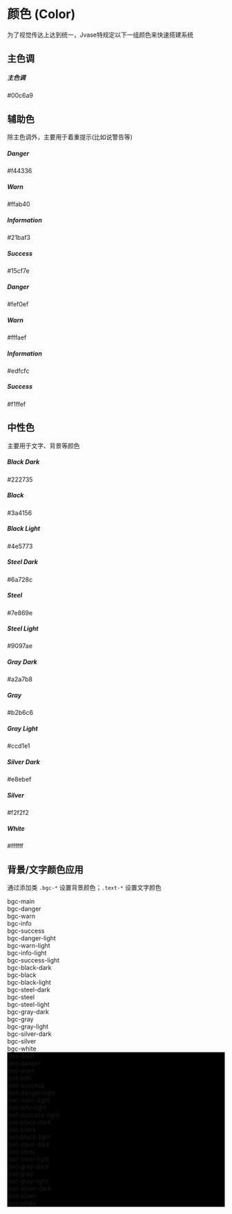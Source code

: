 # 颜色 (Color)
为了视觉传达上达到统一，Jvase特规定以下一组颜色来快速搭建系统</p>

## 主色调
<div class="bgc-main pad-10">
	<h5 class="nowrap text-white">主色调</h5>
	<p class="text-white opacity-8">#00c6a9</p>
</div>
	
## 辅助色
除主色调外，主要用于着重提示(比如说警告等)</p>
<div class="grid">
	<div class="row">
		<div class="col-xs-3">
			<div class="bgc-danger pad-10">
				<h5 class="nowrap text-white">Danger</h5>
				<p class="text-white opacity-8">#f44336</p>
			</div>
		</div>
		<div class="col-xs-3">
			<div class="bgc-warn pad-10">
				<h5 class="nowrap text-white">Warn</h5>
				<p class="text-white opacity-8">#ffab40</p>
			</div>
		</div>
		<div class="col-xs-3">
			<div class="bgc-info pad-10">
				<h5 class="nowrap text-white">Information</h5>
				<p class="text-white opacity-8">#21baf3</p>
			</div>
		</div>
		<div class="col-xs-3">
			<div class="bgc-success pad-10">
				<h5 class="nowrap text-white">Success</h5>
				<p class="text-white opacity-8">#15cf7e</p>
			</div>
		</div>
	</div>
	<div class="row">
		<div class="col-xs-3">
			<div class="bgc-danger-light pad-10">
				<h5 class="nowrap text-danger">Danger</h5>
				<p class=" text-danger opacity-8">#fef0ef</p>
			</div>
		</div>
		<div class="col-xs-3">
			<div class="bgc-warn-light pad-10">
				<h5 class="nowrap text-warn">Warn</h5>
				<p class=" text-warn opacity-8">#fffaef</p>
			</div>
		</div>
		<div class="col-xs-3">
			<div class="bgc-info-light pad-10">
				<h5 class="nowrap text-info">Information</h5>
				<p class=" text-info opacity-8">#edfcfc</p>
			</div>
		</div>
		<div class="col-xs-3">
			<div class="bgc-success-light pad-10">
				<h5 class="nowrap text-success">Success</h5>
				<p class=" text-success opacity-8">#f1ffef</p>
			</div>
		</div>
	</div>
</div>

## 中性色
主要用于文字、背景等颜色</p>
<div class="grid">
	<div class="row">
		<div class="col-xs-12 col-sm-6 col-md-3">
			<div class="pad-10 bgc-black-dark">
				<h5 class="nowrap text-white">Black Dark</h5>
				<p class="text-white opacity-8">#222735</p>
			</div>
			<div class="pad-10 bgc-black">
				<h5 class="nowrap text-white">Black</h5>
				<p class="text-white opacity-8">#3a4156</p>
			</div>
			<div class="pad-10 bgc-black-light">
				<h5 class="nowrap text-white">Black Light</h5>
				<p class="text-white opacity-8">#4e5773</p>
			</div>
		</div>
		<div class="col-xs-12 col-sm-6 col-md-3">
			<div class="pad-10 bgc-steel-dark">
				<h5 class="nowrap text-white">Steel Dark</h5>
				<p class="text-white opacity-8">#6a728c</p>
			</div>
			<div class="pad-10 bgc-steel">
				<h5 class="nowrap text-white">Steel</h5>
				<p class="text-white opacity-8">#7e869e</p>
			</div>
			<div class="pad-10 bgc-steel-light">
				<h5 class="nowrap text-white">Steel Light</h5>
				<p class="text-white opacity-8">#9097ae</p>
			</div>
		</div>
		<div class="col-xs-12 col-sm-6 col-md-3">
			<div class="pad-10 bgc-gray-dark">
				<h5 class="nowrap text-white">Gray Dark</h5>
				<p class="text-white opacity-8">#a2a7b8</p>
			</div>
			<div class="pad-10 bgc-gray">
				<h5 class="nowrap text-white">Gray</h5>
				<p class="text-white opacity-8">#b2b6c6</p>
			</div>
			<div class="pad-10 bgc-gray-light">
				<h5 class="nowrap text-white">Gray Light</h5>
				<p class="text-white opacity-8">#ccd1e1</p>
			</div>
		</div>
		<div class="col-xs-12 col-sm-6 col-md-3">
			<div class="pad-10 bgc-silver-dark">
				<h5 class="nowrap text-steel">Silver Dark</h5>
				<p class=" text-steel opacity-8">#e8ebef</p>
			</div>
			<div class="pad-10 bgc-silver">
				<h5 class="nowrap text-steel">Silver</h5>
				<p class=" text-steel opacity-8">#f2f2f2</p>
			</div>
			<div class="pad-10 bgc-white">
				<h5 class="nowrap text-steel">White</h5>
				<p class=" text-steel opacity-8">#ffffff</p>
			</div>
		</div>
	</div>
</div>

## 背景/文字颜色应用
通过添加类 `.bgc-*` 设置背景颜色；`.text-*` 设置文字颜色
<div class="grid">
	<div class="row">
		<div class="col-xs-6 col-sm-4 col-md-3 center nowrap text-white pad-10 bgc-main">bgc-main</div>
		<div class="col-xs-6 col-sm-4 col-md-3 center nowrap text-white pad-10 bgc-danger">bgc-danger</div>
		<div class="col-xs-6 col-sm-4 col-md-3 center nowrap text-white pad-10 bgc-warn">bgc-warn</div>
		<div class="col-xs-6 col-sm-4 col-md-3 center nowrap text-white pad-10 bgc-info">bgc-info</div>
		<div class="col-xs-6 col-sm-4 col-md-3 center nowrap text-white pad-10 bgc-success">bgc-success</div>
		<div class="col-xs-6 col-sm-4 col-md-3 center nowrap text-danger pad-10 bgc-danger-light">bgc-danger-light</div>
		<div class="col-xs-6 col-sm-4 col-md-3 center nowrap text-warn pad-10 bgc-warn-light">bgc-warn-light</div>
		<div class="col-xs-6 col-sm-4 col-md-3 center nowrap text-info pad-10 bgc-info-light">bgc-info-light</div>
		<div class="col-xs-6 col-sm-4 col-md-3 center nowrap text-success pad-10 bgc-success-light">bgc-success-light</div>
		<div class="col-xs-6 col-sm-4 col-md-3 center nowrap text-white pad-10 bgc-black-dark">bgc-black-dark</div>
		<div class="col-xs-6 col-sm-4 col-md-3 center nowrap text-white pad-10 bgc-black">bgc-black</div>
		<div class="col-xs-6 col-sm-4 col-md-3 center nowrap text-white pad-10 bgc-black-light">bgc-black-light</div>
		<div class="col-xs-6 col-sm-4 col-md-3 center nowrap text-white pad-10 bgc-steel-dark">bgc-steel-dark</div>
		<div class="col-xs-6 col-sm-4 col-md-3 center nowrap text-white pad-10 bgc-steel">bgc-steel</div>
		<div class="col-xs-6 col-sm-4 col-md-3 center nowrap text-black pad-10 bgc-steel-light">bgc-steel-light</div>
		<div class="col-xs-6 col-sm-4 col-md-3 center nowrap text-black pad-10 bgc-gray-dark">bgc-gray-dark</div>
		<div class="col-xs-6 col-sm-4 col-md-3 center nowrap text-black pad-10 bgc-gray">bgc-gray</div>
		<div class="col-xs-6 col-sm-4 col-md-3 center nowrap text-black pad-10 bgc-gray-light">bgc-gray-light</div>
		<div class="col-xs-6 col-sm-4 col-md-3 center nowrap text-black pad-10 bgc-silver-dark">bgc-silver-dark</div>
		<div class="col-xs-6 col-sm-4 col-md-3 center nowrap text-black pad-10 bgc-silver">bgc-silver</div>
		<div class="col-xs-6 col-sm-4 col-md-3 center nowrap text-black pad-10 bgc-white">bgc-white</div>
	</div>
	<div class="row" style="background-color: #000;">
		<div class="col-xs-6 col-sm-4 col-md-3 center nowrap pad-10 text-main">text-main</div>
		<div class="col-xs-6 col-sm-4 col-md-3 center nowrap pad-10 text-danger">text-danger</div>
		<div class="col-xs-6 col-sm-4 col-md-3 center nowrap pad-10 text-warn">text-warn</div>
		<div class="col-xs-6 col-sm-4 col-md-3 center nowrap pad-10 text-info">text-info</div>
		<div class="col-xs-6 col-sm-4 col-md-3 center nowrap pad-10 text-success">text-success</div>
		<div class="col-xs-6 col-sm-4 col-md-3 center nowrap pad-10 text-danger-light">text-danger-light</div>
		<div class="col-xs-6 col-sm-4 col-md-3 center nowrap pad-10 text-warn-light">text-warn-light</div>
		<div class="col-xs-6 col-sm-4 col-md-3 center nowrap pad-10 text-info-light">text-info-light</div>
		<div class="col-xs-6 col-sm-4 col-md-3 center nowrap pad-10 text-success-light">text-success-light</div>
		<div class="col-xs-6 col-sm-4 col-md-3 center nowrap pad-10 text-black-dark">text-black-dark</div>
		<div class="col-xs-6 col-sm-4 col-md-3 center nowrap pad-10 text-black">text-black</div>
		<div class="col-xs-6 col-sm-4 col-md-3 center nowrap pad-10 text-black-light">text-black-light</div>
		<div class="col-xs-6 col-sm-4 col-md-3 center nowrap pad-10 text-steel-dark">text-steel-dark</div>
		<div class="col-xs-6 col-sm-4 col-md-3 center nowrap pad-10 text-steel">text-steel</div>
		<div class="col-xs-6 col-sm-4 col-md-3 center nowrap pad-10 text-steel-light">text-steel-light</div>
		<div class="col-xs-6 col-sm-4 col-md-3 center nowrap pad-10 text-gray-dark">text-gray-dark</div>
		<div class="col-xs-6 col-sm-4 col-md-3 center nowrap pad-10 text-gray">text-gray</div>
		<div class="col-xs-6 col-sm-4 col-md-3 center nowrap pad-10 text-gray-light">text-gray-light</div>
		<div class="col-xs-6 col-sm-4 col-md-3 center nowrap pad-10 text-silver-dark">text-silver-dark</div>
		<div class="col-xs-6 col-sm-4 col-md-3 center nowrap pad-10 text-silver">text-silver</div>
		<div class="col-xs-6 col-sm-4 col-md-3 center nowrap pad-10 text-white">text-white</div>
	</div>
</div>